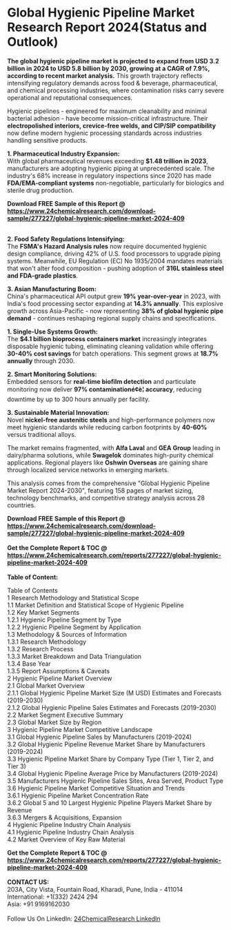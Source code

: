<h1>Global Hygienic Pipeline Market Research Report 2024(Status and Outlook)</h1><p><strong>The global hygienic pipeline market is projected to expand from USD 3.2 billion in 2024 to USD 5.8 billion by 2030, growing at a <strong>CAGR of 7.9%</strong>, according to recent market analysis.</strong> This growth trajectory reflects intensifying regulatory demands across food &amp; beverage, pharmaceutical, and chemical processing industries, where contamination risks carry severe operational and reputational consequences.</p><p>Hygienic pipelines - engineered for maximum cleanability and minimal bacterial adhesion - have become mission-critical infrastructure. Their <strong>electropolished interiors, crevice-free welds, and CIP/SIP compatibility</strong> now define modern hygienic processing standards across industries handling sensitive products.</p><p><strong>1. Pharmaceutical Industry Expansion:</strong><br>
With global pharmaceutical revenues exceeding <strong>$1.48 trillion in 2023</strong>, manufacturers are adopting hygienic piping at unprecedented scale. The industry's 68% increase in regulatory inspections since 2020 has made <strong>FDA/EMA-compliant systems</strong> non-negotiable, particularly for biologics and sterile drug production.</p><div><b>Download FREE Sample of this Report @ 
            <a href="https://www.24chemicalresearch.com/download-sample/277227/global-hygienic-pipeline-market-2024-409">
            https://www.24chemicalresearch.com/download-sample/277227/global-hygienic-pipeline-market-2024-409</a></b></div><br><p><strong>2. Food Safety Regulations Intensifying:</strong><br>
The <strong>FSMA's Hazard Analysis rules</strong> now require documented hygienic design compliance, driving 42% of U.S. food processors to upgrade piping systems. Meanwhile, EU Regulation (EC) No 1935/2004 mandates materials that won't alter food composition - pushing adoption of <strong>316L stainless steel and FDA-grade plastics</strong>.</p><p><strong>3. Asian Manufacturing Boom:</strong><br>
China's pharmaceutical API output grew <strong>19% year-over-year</strong> in 2023, with India's food processing sector expanding at <strong>14.3% annually</strong>. This explosive growth across Asia-Pacific - now representing <strong>38% of global hygienic pipe demand</strong> - continues reshaping regional supply chains and specifications.</p><p><strong>1. Single-Use Systems Growth:</strong><br>
The <strong>$4.1 billion bioprocess containers market</strong> increasingly integrates disposable hygienic tubing, eliminating cleaning validation while offering <strong>30-40% cost savings</strong> for batch operations. This segment grows at <strong>18.7% annually</strong> through 2030.</p><p><strong>2. Smart Monitoring Solutions:</strong><br>
Embedded sensors for <strong>real-time biofilm detection</strong> and particulate monitoring now deliver <strong>97% contaminationé¢è­¦ accuracy</strong>, reducing downtime by up to 300 hours annually per facility.</p><p><strong>3. Sustainable Material Innovation:</strong><br>
Novel <strong>nickel-free austenitic steels</strong> and high-performance polymers now meet hygienic standards while reducing carbon footprints by <strong>40-60%</strong> versus traditional alloys.</p><p>The market remains fragmented, with <strong>Alfa Laval</strong> and <strong>GEA Group</strong> leading in dairy/pharma solutions, while <strong>Swagelok</strong> dominates high-purity chemical applications. Regional players like <strong>Oshwin Overseas</strong> are gaining share through localized service networks in emerging markets.</p><p>This analysis comes from the comprehensive "Global Hygienic Pipeline Market Report 2024-2030", featuring 158 pages of market sizing, technology benchmarks, and competitive strategy analysis across 28 countries.</p><div><b>Download FREE Sample of this Report @ 
            <a href="https://www.24chemicalresearch.com/download-sample/277227/global-hygienic-pipeline-market-2024-409">
            https://www.24chemicalresearch.com/download-sample/277227/global-hygienic-pipeline-market-2024-409</a></b></div><br><div><b>Get the Complete Report & TOC @ 
            <a href="https://www.24chemicalresearch.com/reports/277227/global-hygienic-pipeline-market-2024-409">
            https://www.24chemicalresearch.com/reports/277227/global-hygienic-pipeline-market-2024-409</a></b></div><br>
            <b>Table of Content:</b><p>Table of Contents<br />
1 Research Methodology and Statistical Scope<br />
1.1 Market Definition and Statistical Scope of Hygienic Pipeline<br />
1.2 Key Market Segments<br />
1.2.1 Hygienic Pipeline Segment by Type<br />
1.2.2 Hygienic Pipeline Segment by Application<br />
1.3 Methodology & Sources of Information<br />
1.3.1 Research Methodology<br />
1.3.2 Research Process<br />
1.3.3 Market Breakdown and Data Triangulation<br />
1.3.4 Base Year<br />
1.3.5 Report Assumptions & Caveats<br />
2 Hygienic Pipeline Market Overview<br />
2.1 Global Market Overview<br />
2.1.1 Global Hygienic Pipeline Market Size (M USD) Estimates and Forecasts (2019-2030)<br />
2.1.2 Global Hygienic Pipeline Sales Estimates and Forecasts (2019-2030)<br />
2.2 Market Segment Executive Summary<br />
2.3 Global Market Size by Region<br />
3 Hygienic Pipeline Market Competitive Landscape<br />
3.1 Global Hygienic Pipeline Sales by Manufacturers (2019-2024)<br />
3.2 Global Hygienic Pipeline Revenue Market Share by Manufacturers (2019-2024)<br />
3.3 Hygienic Pipeline Market Share by Company Type (Tier 1, Tier 2, and Tier 3)<br />
3.4 Global Hygienic Pipeline Average Price by Manufacturers (2019-2024)<br />
3.5 Manufacturers Hygienic Pipeline Sales Sites, Area Served, Product Type<br />
3.6 Hygienic Pipeline Market Competitive Situation and Trends<br />
3.6.1 Hygienic Pipeline Market Concentration Rate<br />
3.6.2 Global 5 and 10 Largest Hygienic Pipeline Players Market Share by Revenue<br />
3.6.3 Mergers & Acquisitions, Expansion<br />
4 Hygienic Pipeline Industry Chain Analysis<br />
4.1 Hygienic Pipeline Industry Chain Analysis<br />
4.2 Market Overview of Key Raw Material</p><div><b>Get the Complete Report & TOC @ 
            <a href="https://www.24chemicalresearch.com/reports/277227/global-hygienic-pipeline-market-2024-409">
            https://www.24chemicalresearch.com/reports/277227/global-hygienic-pipeline-market-2024-409</a></b></div><br><b>CONTACT US:</b><br>
            203A, City Vista, Fountain Road, Kharadi, Pune, India - 411014<br>
            International: +1(332) 2424 294<br>
            Asia: +91 9169162030 <br><br>
            Follow Us On LinkedIn: <a href="https://www.linkedin.com/company/24chemicalresearch/">24ChemicalResearch LinkedIn</a>